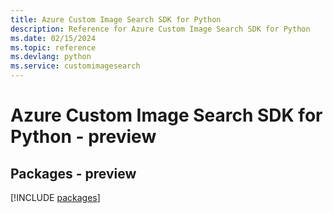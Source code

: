 ```yaml
---
title: Azure Custom Image Search SDK for Python
description: Reference for Azure Custom Image Search SDK for Python
ms.date: 02/15/2024
ms.topic: reference
ms.devlang: python
ms.service: customimagesearch
---
```

# Azure Custom Image Search SDK for Python - preview
## Packages - preview
[!INCLUDE [packages](custom-image-search-index.md)]